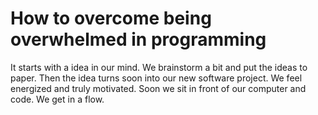 # How to overcome being overwhelmed in programming

It starts with a idea in our mind. We brainstorm a bit and put the ideas to paper. Then the idea turns soon into our new software project. We feel energized and truly motivated. Soon we sit in front of our computer and code. We get in a flow.